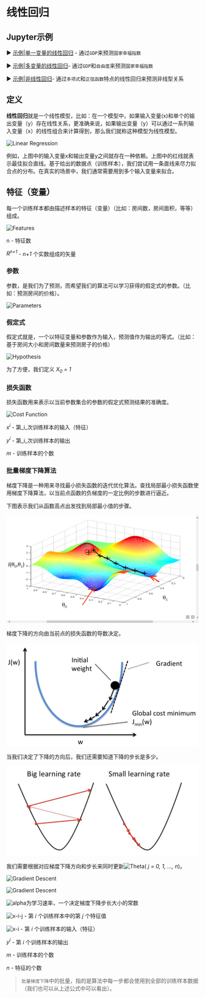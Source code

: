 #  线性回归

## Jupyter示例

▶️ [示例|单一变量的线性回归]() - 通过`GDP`来预测`国家幸福指数`

▶️ [示例|多变量的线性回归]()- 通过`GDP`和`自由度`来预测`国家幸福指数`

▶️ [示例|非线性回归]()- 通过`多项式`和`正弦函数`特点的线性回归来预测非线型关系

##  定义

**线性回归**就是一个线性模型，比如：在一个模型中，如果输入变量(x)和单个的输出变量（y）存在线性关系，更准确来说，如果输出变量（y）可以通过一系列输入变量（x）的线性组合来计算得到，那么我们就称这种模型为线性模型。

![Linear Regression](https://upload.wikimedia.org/wikipedia/commons/3/3a/Linear_regression.svg)

例如，上图中的输入变量x和输出变量y之间就存在一种依赖。上图中的红线就表示最佳拟合直线。基于给出的数据点（训练样本），我们尝试用一条直线来尽力拟合点的分布。在真实的场景中，我们通常需要用到多个输入变量来拟合。

## 特征（变量）

每一个训练样本都由描述样本的特征（变量）（比如：房间数，房间面积，等等）组成。

![Features](../../images/linear_regression/features.svg)

n - 特征数

_R<sup>n+1</sup>_ - _n+1_ 个实数组成的矢量

### 参数

参数，是我们为了预测，而希望我们的算法可以学习获得的假定式的参数。（比如：预测房间的价格）。

![Parameters](../../images/linear_regression/parameters.svg)

### 假定式

假定式就是，一个以特征变量和参数作为输入，预测值作为输出的等式。（比如：基于房间大小和房间数量来预测房子的价格）

![Hypothesis](../../images/linear_regression/hypothesis.svg)

为了方便，我们定义 _X<sub>0</sub> = 1_

### 损失函数

损失函数用来表示以当前参数集合的参数的假定式预测结果的准确度。

![Cost Function](../../images/linear_regression/cost-function.svg)

_x<sup>i</sup>_  -  第_i_次训练样本的输入（特征）

_y<sup>i</sup>_  - 第_i_次训练样本的输出

_m_ - 训练样本的个数

### 批量梯度下降算法

梯度下降是一种用来寻找最小损失函数的迭代优化算法。查找局部最小损失函数使用梯度下降算法，以当前点函数的负梯度的一定比例的步数进行逼近。

下图表示我们从函数高点出发找到局部最小值的步骤。

![Gradient Descent](../../images/linear_regression/batch-gradient-1.png)

梯度下降的方向由当前点的损失函数的导数决定。

![Gradient Descent](../../images/linear_regression/batch-gradient-2.png)

当我们决定了下降的方向后，我们还需要知道下降的步长是多少。

![Gradient Descent](../../images/linear_regression/batch-gradient-3.png)

我们需要根据对应梯度下降方向和步长来同时更新![Theta](../../images/linear_regression/theta-j.svg)( _j = 0, 1, ..., n_)。

![Gradient Descent](../../images/linear_regression/gradient-descent-1.svg)

![Gradient Descent](../../images/linear_regression/gradient-descent-2.svg)

![alpha](../../images/linear_regression/alpha.svg)为学习速率，一个决定梯度下降步长大小的常数

![x-i-j](../../images/linear_regression/x-i-j.svg) - 第 _i_ 个训练样本中的第 _j_ 个特征值

![x-i](../../images/linear_regression/x-i.svg) - 第 _i_ 个训练样本的输入（特征）

 _y<sup>i</sup>_    - 第 _i_  个训练样本的输出

_m_    - 训练样本的个数 

_n_     - 特征的个数

> `批量梯度下降`中的批量，指的是算法中每一步都会使用到全部的训练样本数据（我们也可以从上述公式中可以看出）。

